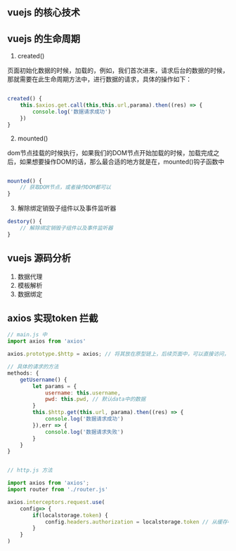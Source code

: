## vuejs 的核心技术

## vuejs 的生命周期

1. created()

页面初始化数据的时候，加载的，例如，我们首次进来，请求后台的数据的时候，那就需要在此生命周期方法中，进行数据的请求，具体的操作如下：

```js

created() {
    this.$axios.get.call(this,this.url,parama).then((res) => {
        console.log('数据请求成功')
    })
}

```

2. mounted()

dom节点挂载的时候执行，如果我们的DOM节点开始加载的时候，加载完成之后，如果想要操作DOM的话，那么最合适的地方就是在，mounted()钩子函数中

```js

mounted() {
    // 获取DOM节点，或者操作DOM都可以
}

```

3. 解除绑定销毁子组件以及事件监听器

```js
destory() {
    // 解除绑定销毁子组件以及事件监听器
}

```

## vuejs 源码分析

1. 数据代理
2. 模板解析
3. 数据绑定

## axios 实现token 拦截

```js
// main.js 中
import axios from 'axios'

axios.prototype.$http = axios; // 将其放在原型链上，后续页面中，可以直接访问，this.$http

// 具体的请求的方法
methods: {
    getUsername() {
        let params = {
            username: this.username,
            pwd: this.pwd, // 默认data中的数据
        }
        this.$http.get(this.url, parama).then((res) => {
            console.log('数据请求成功')
        }),err => {
            console.log('数据请求失败')
        }
    }
}


// http.js 方法

import axios from 'axios';
import router from './router.js'

axios.interceptors.request.use(
    config=> {
        if(localstorage.token) {
            config.headers.authorization = localstorage.token // 从缓存中拿到token
        }
    }
)
```

